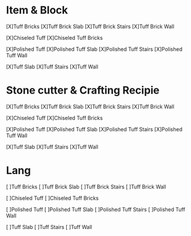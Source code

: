 # Item & Block
[X]Tuff Bricks 
[X]Tuff Brick Slab
[X]Tuff Brick Stairs
[X]Tuff Brick Wall

[X]Chiseled Tuff
[X]Chiseled Tuff Bricks

[X]Polished Tuff
[X]Polished Tuff Slab
[X]Polished Tuff Stairs
[X]Polished Tuff Wall

[X]Tuff Slab
[X]Tuff Stairs
[X]Tuff Wall


# Stone cutter & Crafting Recipie
[X]Tuff Bricks
[X]Tuff Brick Slab
[X]Tuff Brick Stairs
[X]Tuff Brick Wall

[X]Chiseled Tuff
[X]Chiseled Tuff Bricks

[X]Polished Tuff
[X]Polished Tuff Slab
[X]Polished Tuff Stairs
[X]Polished Tuff Wall

[X]Tuff Slab
[X]Tuff Stairs
[X]Tuff Wall

# Lang
[ ]Tuff Bricks
[ ]Tuff Brick Slab
[ ]Tuff Brick Stairs
[ ]Tuff Brick Wall

[ ]Chiseled Tuff
[ ]Chiseled Tuff Bricks

[ ]Polished Tuff
[ ]Polished Tuff Slab
[ ]Polished Tuff Stairs
[ ]Polished Tuff Wall

[ ]Tuff Slab
[ ]Tuff Stairs
[ ]Tuff Wall